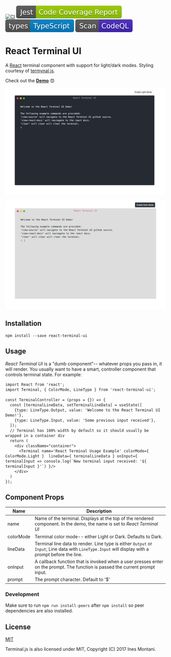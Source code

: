 [![CI](https://github.com/jonmbake/react-terminal-ui/workflows/CI/badge.svg)](https://github.com/jonmbake/react-terminal-ui/actions?query=workflow%3ACI)
[![Jest Code Coverage Report](jest-code-coverage-report.svg)](https://jonmbake.github.io/react-terminal-ui/coverage/)
[![Types TypeScript](types-type-script.svg)](https://github.com/jonmbake/react-terminal-ui/tree/master/docs/index.d.ts)
[![CodeQL Scan](codeql-scan.svg)](https://github.com/jonmbake/react-terminal-ui/security/code-scanning?query=tool%3ACodeQL)

# React Terminal UI

A [React](https://github.com/facebook/react) terminal component with support for light/dark modes. Styling courtesy of [termynal.js](https://github.com/ines/termynal).

Check out the **[Demo](https://jonmbake.github.io/react-terminal-ui/demo/)** :heart_eyes:

![React Terminal UI Demo Dark](https://github.com/jonmbake/screenshots/raw/master/react-terminal-ui/react-terminal-ui-demo-dark.png)

![React Terminal UI Demo Light](https://github.com/jonmbake/screenshots/raw/master/react-terminal-ui/react-terminal-ui-demo-light.png)

## Installation

```
npm install --save react-terminal-ui
```

## Usage

_React Terminal UI_ is a "dumb component"-- whatever props you pass in, it will render. You usually want to have
a smart, controller component that controls terminal state. For example:

```
import React from 'react';
import Terminal, { ColorMode, LineType } from 'react-terminal-ui';

const TerminalController = (props = {}) => {
  const [terminalLineData, setTerminalLineData] = useState([
    {type: LineType.Output, value: 'Welcome to the React Terminal UI Demo!'},
    {type: LineType.Input, value: 'Some previous input received'},
  ]);
  // Terminal has 100% width by default so it should usually be wrapped in a container div
  return (
    <div className="container">
      <Terminal name='React Terminal Usage Example' colorMode={ ColorMode.Light }  lineData={ terminalLineData } onInput={ terminalInput => console.log(`New terminal input received: '${ terminalInput }'`) }/>
    </div>
  )
});
```

## Component Props

| Name          | Description |
| ------------- | ------------- |
| name          | Name of the terminal. Displays at the top of the rendered component. In the demo, the name is set to _React Terminal UI_ |
| colorMode     | Terminal color mode-- either Light or Dark. Defaults to Dark. |
| lineData      | Terminal line data to render. Line type is either `Output` or `Input`; Line data with `LineType.Input` will display with a prompt before the line. |
| onInput       | A callback function that is invoked when a user presses enter on the prompt. The function is passed the current prompt input. |
| prompt        | The prompt character. Default to '$' |

### Development

Make sure to run `npm run install-peers` after `npm install` so peer dependencies are also installed.

## License

[MIT](https://opensource.org/licenses/MIT)

Terminal.js is also licensed under MIT, Copyright (C) 2017 Ines Montani.

